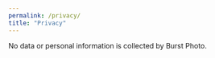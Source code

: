 ```yaml
---
permalink: /privacy/
title: "Privacy"
---
```


No data or personal information is collected by Burst Photo.
